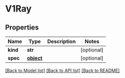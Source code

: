 # V1Ray

## Properties
Name | Type | Description | Notes
------------ | ------------- | ------------- | -------------
**kind** | **str** |  | [optional] 
**spec** | [**object**](.md) |  | [optional] 

[[Back to Model list]](../README.md#documentation-for-models) [[Back to API list]](../README.md#documentation-for-api-endpoints) [[Back to README]](../README.md)


